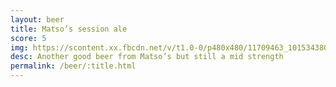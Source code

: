 ```yaml
---
layout: beer
title: Matso’s session ale
score: 5
img: https://scontent.xx.fbcdn.net/v/t1.0-0/p480x480/11709463_10153438038063745_514405702449925285_n.jpg?oh=821108b8c020224443eb2eca5e64a1d4&oe=590911E0
desc: Another good beer from Matso’s but still a mid strength
permalink: /beer/:title.html
---
```


